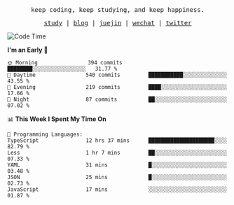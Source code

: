 <p align="center">
  <samp>
    <span>keep coding, keep studying, and keep happiness.</span>
  </samp>
</p>

<p align="center">
  <samp>
    <a href="https://github.com/ouduidui/fe-study">study</a> |
    <a href="https://deweyou.me">blog</a>  |
    <a href="https://juejin.cn/user/4309700183594366">juejin</a> |
    <a href="https://user-images.githubusercontent.com/54696834/165071004-6509e3f2-90c3-448c-9d92-3da42b0c2021.jpeg">wechat</a> |
    <a href="https://twitter.com/ouduidui">twitter</a>
  </samp>
</p>

<!--START_SECTION:waka-->
![Code Time](http://img.shields.io/badge/Code%20Time-4%2C009%20hrs%206%20mins-blue)

**I'm an Early 🐤** 

```text
🌞 Morning                394 commits         ████████░░░░░░░░░░░░░░░░░   31.77 % 
🌆 Daytime                540 commits         ███████████░░░░░░░░░░░░░░   43.55 % 
🌃 Evening                219 commits         ████░░░░░░░░░░░░░░░░░░░░░   17.66 % 
🌙 Night                  87 commits          ██░░░░░░░░░░░░░░░░░░░░░░░   07.02 % 
```


📊 **This Week I Spent My Time On** 

```text
💬 Programming Languages: 
TypeScript               12 hrs 37 mins      █████████████████████░░░░   82.79 % 
Less                     1 hr 7 mins         ██░░░░░░░░░░░░░░░░░░░░░░░   07.33 % 
YAML                     31 mins             █░░░░░░░░░░░░░░░░░░░░░░░░   03.48 % 
JSON                     25 mins             █░░░░░░░░░░░░░░░░░░░░░░░░   02.73 % 
JavaScript               17 mins             ░░░░░░░░░░░░░░░░░░░░░░░░░   01.87 % 
```


<!--END_SECTION:waka-->
